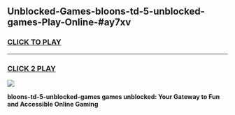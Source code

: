 
## Unblocked-Games-bloons-td-5-unblocked-games-Play-Online-#ay7xv
<h3>
<a href="https://premium.freeplayer.one?title=bloons-td-5-unblocked-games&ref=24F">CLICK TO PLAY</a></h3>
<hr>

<h3>
<a href="https://premium.freeplayer.one?title=bloons-td-5-unblocked-games&ref=24F">CLICK 2 PLAY</a>
  
</h3>

<a href="https://premium.freeplayer.one?title=bloons-td-5-unblocked-games&ref=24F/"><img src="https://clearcache.store/games.png"></a>


**bloons-td-5-unblocked-games games unblocked: Your Gateway to Fun and Accessible Online Gaming**
